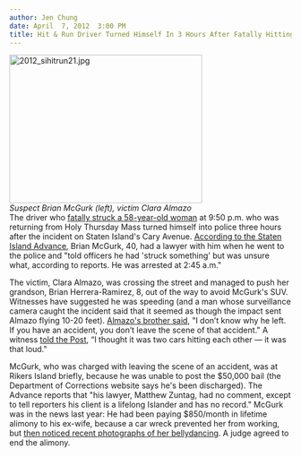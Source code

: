 ```yaml
---
author: Jen Chung
date: April  7, 2012  3:00 PM
title: Hit & Run Driver Turned Himself In 3 Hours After Fatally Hitting Grandma
---
```


<p><span class="mt-enclosure mt-enclosure-image" style="display: inline;"> </span></p><div class="image-left" style=" width:344px; "> <img alt="2012_sihitrun21.jpg" src="https://web.archive.org/web/20120409035637im_/http://gothamist.com/attachments/jen/2012_sihitrun21.jpg" width="344" height="265"> <br> <i>Suspect Brian McGurk (left), victim Clara Almazo</i></div> The driver who <a href="https://web.archive.org/web/20120409035637/http://gothamist.com/2012/04/06/grandmother_killed_by_hit-and-run_d.php">fatally struck a 58-year-old woman</a> at 9:50 p.m. who was returning from Holy Thursday Mass turned himself into police three hours after the incident on Staten Island&apos;s Cary Avenue.  <a href="https://web.archive.org/web/20120409035637/http://www.silive.com/news/index.ssf/2012/04/staten_island_man_turns_himsel.html">According to the Staten Island Advance</a>, Brian McGurk, 40, had a lawyer with him when he went to the police and &quot;told officers he had &apos;struck something&apos; but was unsure what, according to reports. He was arrested at 2:45 a.m.&quot;<p></p>

<p>The victim, Clara Almazo, was crossing the street and managed to push her  grandson, Brian Herrera-Ramirez, 8, out of the way to avoid McGurk&apos;s SUV.  Witnesses have suggested he was speeding (and a man whose surveillance camera caught the incident said that it seemed as though the impact sent Almazo flying 10-20 feet).  <a href="https://web.archive.org/web/20120409035637/http://www.nydailynews.com/new-york/suspect-staten-island-hit-run-killed-hero-grandma-jailed-arraignment-article-1.1057469">Almazo&apos;s brother said</a>, &quot;I don&#x2019;t know why he left. If you have an accident, you don&#x2019;t leave the scene of that accident.&quot;  A witness <a href="https://web.archive.org/web/20120409035637/http://www.nypost.com/p/news/local/staten_island/hit_run_slayer_gives_up_HSmCTqCEyPFCZXZqoQV0rL">told the Post</a>, &#x201C;I thought it was two cars hitting each other &#x2014; it was that loud.&quot;</p>

<p>McGurk, who was charged with leaving the scene of an accident, was at Rikers Island briefly, because he was unable to post the $50,000 bail (the Department of Corrections website says he&apos;s been discharged).  The Advance reports that &quot;his lawyer, Matthew Zuntag, had no comment, except to tell reporters his client is a lifelong Islander and has no record.&quot;  McGurk was in the news last year: He had been paying $850/month in lifetime alimony to his ex-wife, because a car wreck prevented her from working, but <a href="https://web.archive.org/web/20120409035637/http://gothamist.com/2011/04/16/belly_dancing_blog.php">then noticed recent photographs of her bellydancing</a>.  A judge agreed to end the alimony.</p>